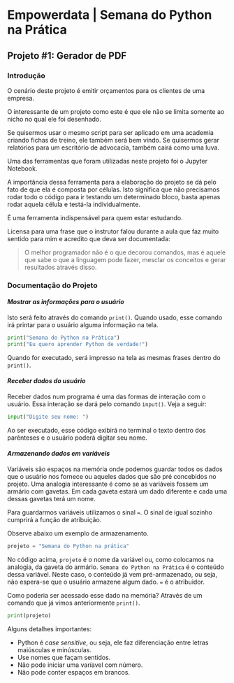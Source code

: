 # Empowerdata | Semana do Python na Prática

## Projeto #1: Gerador de PDF

### Introdução

O cenário deste projeto é emitir orçamentos para os clientes de uma empresa.

O interessante de um projeto como este é que ele não se limita somente ao nicho no qual ele foi desenhado.

Se quisermos usar o mesmo script para ser aplicado em uma academia criando fichas de treino, ele também será bem vindo. Se quisermos gerar relatórios para um escritório de advocacia, também cairá como uma luva.

Uma das ferramentas que foram utilizadas neste projeto foi o Jupyter Notebook.

A importância dessa ferramenta para a elaboração do projeto se dá pelo fato de que ela é composta por células. Isto significa que não precisamos rodar todo o código para ir testando um determinado bloco, basta apenas rodar aquela célula e testá-la individualmente.

É uma ferramenta indispensável para quem estar estudando.

Licensa para uma frase que o instrutor falou durante a aula que faz muito sentido para mim e acredito que deva ser documentada:

>O melhor programador não é o que decorou comandos, mas é aquele que sabe o que a linguagem pode fazer, mesclar os conceitos e gerar resultados através disso.

### Documentação do Projeto

#### _Mostrar as informações para o usuário_

Isto será feito através do comando `print()`. Quando usado, esse comando irá printar para o usuário alguma informação na tela.

~~~~python
print("Semana do Python na Prática")
print("Eu quero aprender Python de verdade!")
~~~~

Quando for executado, será impresso na tela as mesmas frases dentro do `print()`.

#### _Receber dados do usuário_

Receber dados num programa é uma das formas de interação com o usuário. Essa interação se dará pelo comando `input()`. Veja a seguir:

~~~~python
input("Digite seu nome: ")
~~~~

Ao ser executado, esse código exibirá no terminal o texto dentro dos parênteses e o usuário poderá digitar seu nome.

#### _Armazenando dados em variáveis_

Variáveis são espaços na memória onde podemos guardar todos os dados que o usuário nos fornece ou aqueles dados que são pré concebidos no projeto. Uma analogia interessante é como se as variáveis fossem um armário com gavetas. Em cada gaveta estará um dado diferente e cada uma dessas gavetas terá um nome.

Para guardarmos variáveis utilizamos o sinal `=`. O sinal de igual sozinho cumprirá a função de atribuição.

Observe abaixo um exemplo de armazenamento.

~~~~python
projeto = "Semana do Python na prática"
~~~~

No código acima, `projeto` é o nome da variável ou, como colocamos na analogia, da gaveta do armário. `Semana do Python na Prática` é o conteúdo dessa variável. Neste caso, o conteúdo já vem pré-armazenado, ou seja, não espera-se que o usuário armazene algum dado. `=` é o atribuidor.

Como poderia ser acessado esse dado na memória? Através de um comando que já vimos anteriormente `print()`.

~~~~python
print(projeto)
~~~~

Alguns detalhes importantes:
- Python é _case sensitive_, ou seja, ele faz diferenciação entre letras maiúsculas e minúsculas.
- Use nomes que façam sentidos.
- Não pode iniciar uma varíavel com número.
- Não pode conter espaços em brancos.